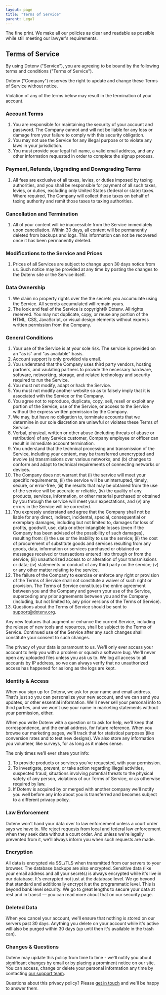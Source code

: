 ```yaml
---
layout: page
title: "Terms of Service"
parent: Legal
---
```


<p class="max-w-3xl mx-auto text-xs text-center">The fine print. We make all our policies as clear and readable as possible while still meeting our lawyer's requirements.</p>

<section class="max-w-3xl mx-auto my-20 flex flex-col">
  <h2 class="text-left text-4xl md:text-5xl font-bold tracking-tight bg-gradient-to-r bg-clip-text text-transparent leading-tight text-zinc-950 dark:text-zinc-200">Terms of Service</h2>

  <p class="mt-6">By using Dotenv ("Service"), you are agreeing to be bound by the following terms and conditions ("Terms of Service").</p>

  <p class="mt-6">Dotenv ("Company") reserves the right to update and change these Terms of Service without notice.</p>

  <p class="mt-6">Violation of any of the terms below may result in the termination of your account.</p>

  <h3 class="mt-6 text-left text-xl font-bold tracking-tight">Account Terms</h3>
  <ol class="mt-6 list-decimal ml-5">
    <li>You are responsible for maintaining the security of your account and password. The Company cannot and will not be liable for any loss or damage from your failure to comply with this security obligation.</li>
    <li>You may not use the Service for any illegal purpose or to violate any laws in your jurisdiction.</li>
    <li>You must provide your legal full name, a valid email address, and any other information requested in order to complete the signup process.</li>
  </ol>

  <h3 class="mt-6 text-left text-xl font-bold tracking-tight">Payment, Refunds, Upgrading and Downgrading Terms</h3>

  <ol class="mt-6 list-decimal ml-5">
    <li>All fees are exclusive of all taxes, levies, or duties imposed by taxing authorities, and you shall be responsible for payment of all such taxes, levies, or duties, excluding only United States (federal or state) taxes. Where required, The Company will collect those taxes on behalf of taxing authority and remit those taxes to taxing authorities.</li>
  </ol>

  <h3 class="mt-6 text-left text-xl font-bold tracking-tight">Cancellation and Termination</h3>

  <ol class="mt-6 list-decimal ml-5">
    <li>All of your content will be inaccessible from the Service immediately upon cancellation. Within 30 days, all content will be permanently deleted from backups and logs. This information can not be recovered once it has been permanently deleted.</li>
  </ol>

  <h3 class="mt-6 text-left text-xl font-bold tracking-tight">Modifications to the Service and Prices</h3>

  <ol class="mt-6 list-decimal ml-5">
    <li>Prices of all Services are subject to change upon 30 days notice from us. Such notice may be provided at any time by posting the changes to the Dotenv site or the Service itself.</li>
  </ol>

  <h3 class="mt-6 text-left text-xl font-bold tracking-tight">Data Ownership</h3>
  <ol class="mt-6 list-decimal ml-5">
    <li>We claim no property rights over the the secrets you accumulate using the Service. All secrets accumulated will remain yours.</li>
    <li>The look and feel of the Service is copyright© Dotenv. All rights reserved. You may not duplicate, copy, or reuse any portion of the HTML, CSS, JavaScript, or visual design elements without express written permission from the Company.</li>
  </ol>

  <h3 class="mt-6 text-left text-xl font-bold tracking-tight">General Conditions</h3>

  <ol class="mt-6 list-decimal ml-5">
    <li>Your use of the Service is at your sole risk. The service is provided on an "as is" and "as available" basis.</li>
    <li>Account support is only provided via email.</li>
    <li>You understand that the Company uses third party vendors, hosting partners, and vaulating partners to provide the necessary hardware, software, networking, storage, and related technology and security required to run the Service.</li>
    <li>You must not modify, adapt or hack the Service.</li>
    <li>You must not modify another website so as to falsely imply that it is associated with the Service or the Company.</li>
    <li>You agree not to reproduce, duplicate, copy, sell, resell or exploit any portion of the Service, use of the Service, or access to the Service without the express written permission by the Company.</li>
    <li>We may, but have no obligation to, terminate accounts that we determine in our sole discretion are unlawful or violates these Terms of Service.</li>
    <li>Verbal, physical, written or other abuse (including threats of abuse or retribution) of any Service customer, Company employee or officer can result in immediate account termination.</li>
    <li>You understand that the technical processing and transmission of the Service, including your content, may be transferred unencrypted and involve (a) transmissions over various networks; and (b) changes to conform and adapt to technical requirements of connecting networks or devices.</li>
    <li>The Company does not warrant that (i) the service will meet your specific requirements, (ii) the service will be uninterrupted, timely, secure, or error-free, (iii) the results that may be obtained from the use of the service will be accurate or reliable, (iv) the quality of any products, services, information, or other material purchased or obtained by you through the service will meet your expectations, and (v) any errors in the Service will be corrected.</li>
    <li>You expressly understand and agree that the Company shall not be liable for any direct, indirect, incidental, special, consequential or exemplary damages, including but not limited to, damages for loss of profits, goodwill, use, data or other intangible losses (even if the Company has been advised of the possibility of such damages), resulting from: (i) the use or the inability to use the service; (ii) the cost of procurement of substitute goods and services resulting from any goods, data, information or services purchased or obtained or messages received or transactions entered into through or from the service; (iii) unauthorized access to or alteration of your transmissions or data; (iv) statements or conduct of any third party on the service; (v) or any other matter relating to the service.</li>
    <li>The failure of the Company to exercise or enforce any right or provision of the Terms of Service shall not constitute a waiver of such right or provision. The Terms of Service constitutes the entire agreement between you and the Company and govern your use of the Service, superceding any prior agreements between you and the Company (including, but not limited to, any prior versions of the Terms of Service).</li>
    <li>Questions about the Terms of Service should be sent to <a href="mailto:support@dotenv.org">support@dotenv.org</a>.</li>
  </ol>

  <p class="mt-6">Any new features that augment or enhance the current Service, including the release of new tools and resources, shall be subject to the Terms of Service. Continued use of the Service after any such changes shall constitute your consent to such changes.</p>

  <p class="mt-6">The privacy of your data is paramount to us. We'll only ever access your account to help you with a problem or squash a software bug. We'll never open any uploaded files unless you ask us to. We log all access to all accounts by IP address, so we can always verify that no unauthorized access has happened for as long as the logs are kept.</p>

  <h3 class="mt-6 text-left text-xl font-bold tracking-tight">Identity & Access</h3>

  <p class="mt-6">When you sign up for Dotenv, we ask for your name and email address. That's just so you can personalize your new account, and we can send you updates, or other essential information. We'll never sell your personal info to third parties, and we won't use your name in marketing statements without your permission, either.</p>
  <p class="mt-6">When you write Dotenv with a question or to ask for help, we'll keep that correspondence, and the email address, for future reference. When you browse our marketing pages, we'll track that for statistical purposes (like conversion rates and to test new designs). We also store any information you volunteer, like surveys, for as long as it makes sense.</p>
  <p class="mt-6">The only times we'll ever share your info:</p>

  <ol class="mt-6 list-decimal ml-5">
    <li>To provide products or services you've requested, with your permission.</li>
    <li>To investigate, prevent, or take action regarding illegal activities, suspected fraud, situations involving potential threats to the physical safety of any person, violations of our Terms of Service, or as otherwise required by law.</li>
    <li>If Dotenv is acquired by or merged with another company we'll notify you well before any info about you is transferred and becomes subject to a different privacy policy.</li>
  </ol>

  <h3 class="mt-6 text-left text-xl font-bold tracking-tight">Law Enforcement</h3>
  <p class="mt-6">Dotenv won't hand your data over to law enforcement unless a court order says we have to. We reject requests from local and federal law enforcement when they seek data without a court order. And unless we're legally prevented from it, we'll always inform you when such requests are made.</p>

  <h3 class="mt-6 text-left text-xl font-bold tracking-tight">Encryption</h3>
  <p class="mt-6">All data is encrypted via SSL/TLS when transmitted from our servers to your browser. The database backups are also encrypted. Sensitive data (like your email address and all your secrets) is always encrypted while it's live in our database. It's encrypted not just at the database level. We go beyond that standard and additionally encrypt it at the programmatic level. This is beyond bank level security. We go to great lengths to secure your data at rest and in transit — you can read more about that on our security page.</p>

  <h3 class="mt-6 text-left text-xl font-bold tracking-tight">Deleted Data</h3>
  <p class="mt-6">When you cancel your account, we'll ensure that nothing is stored on our servers past 30 days. Anything you delete on your account while it's active will also be purged within 30 days (up until then it's available in the trash can).</p>

  <h3 class="mt-6 text-left text-xl font-bold tracking-tight">Changes & Questions</h3>
  <p class="mt-6">Dotenv may update this policy from time to time - we'll notify you about significant changes by email or by placing a prominent notice on our site. You can access, change or delete your personal information any time by contacting <a href="mailto:support@dotenv.org">our support team</a>.</p>

  <p class="mt-6">Questions about this privacy policy? Please <a href="mailto:support@dotenv.org">get in touch</a> and we'll be happy to answer them.</p>
</section>
